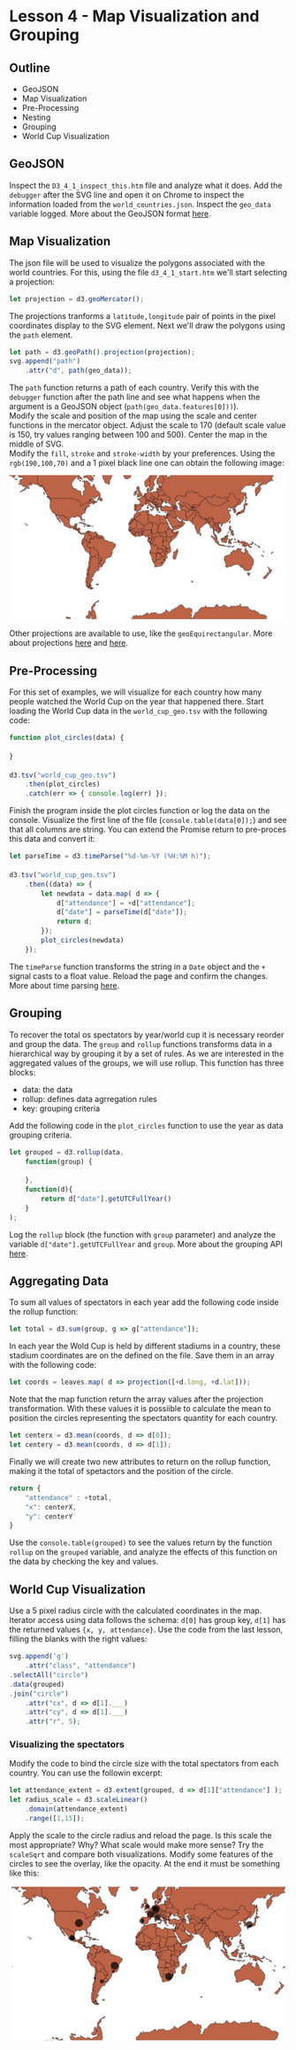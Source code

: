 # Lesson 4 - Map Visualization and Grouping

## Outline
* GeoJSON
* Map Visualization
* Pre-Processing
* Nesting
* Grouping
* World Cup Visualization

## GeoJSON
Inspect the `D3_4_1_inspect_this.htm` file and analyze what it does. Add the `debugger` after the SVG line and open it on Chrome to inspect the information loaded from the `world_countries.json`. Inspect the `geo_data` variable logged. More about the GeoJSON format [here](https://mygeodata.cloud/converter/geojson-to-latlong).

## Map Visualization
The json file will be used to visualize the polygons associated with the world countries. For this, using the file `d3_4_1_start.htm` we'll start selecting a projection:
``` javascript
let projection = d3.geoMercator();
```

The projections tranforms a `latitude,longitude` pair of points in the pixel coordinates display to the SVG element. Next we'll draw the polygons using the `path` element.

``` javascript
let path = d3.geoPath().projection(projection);
svg.append("path")
  	.attr("d", path(geo_data));
```
The `path` function returns a path of each country. Verify this with the `debugger` function after the path line and see what happens when the argument is a GeoJSON object (`path(geo_data.features[0]))`).  
Modify the scale and position of the map using the scale and center functions in the mercator object. Adjust the scale to 170 (default scale value is 150, try values ranging between 100 and 500). Center the map in the middle of SVG.  
Modify the `fill`, `stroke` and `stroke-width` by your preferences. Using the `rgb(190,100,70)` and a 1 pixel black line one can obtain the following image:

![Geo map](./geo_vis.jpg)

Other projections are available to use, like the `geoEquirectangular`. More about projections [here](https://github.com/d3/d3-geo) and [here](https://d3indepth.com/geographic/).

## Pre-Processing
For this set of examples, we will visualize for each country how many people watched the World Cup on the year that happened there. Start loading the World Cup data in the `world_cup_geo.tsv` with the following code:

``` javascript
function plot_circles(data) {

}

d3.tsv("world_cup_geo.tsv")
	.then(plot_circles)
	.catch(err => { console.log(err) });
```

Finish the program inside the plot circles function or log the data on the console. Visualize the first line of the file (`console.table(data[0]);`) and see that all columns are string. You can extend the Promise return to pre-proces this data and convert it:

``` javascript
let parseTime = d3.timeParse("%d-%m-%Y (%H:%M h)");
            	
d3.tsv("world_cup_geo.tsv")
	.then((data) => {
		let newdata = data.map( d => {
			d["attendance"] = +d["attendance"];
			d["date"] = parseTime(d["date"]);
			return d;
		});
		plot_circles(newdata)
 	});
```

The `timeParse` function transforms the string in a `Date` object and the `+` signal casts to a float value. Reload the page and confirm the changes. More about time parsing [here](https://github.com/d3/d3-time-format/blob/master/README.md#locale_format).

## Grouping
To recover the total os spectators by year/world cup it is necessary reorder and group the data. The `group` and `rollup` functions transforms data in a hierarchical way by grouping it by a set of rules. As we are interested in the aggregated values of the groups, we will use rollup. This function has three blocks:

* data: the data
* rollup: defines data agrregation rules
* key: grouping criteria

Add the following code in the `plot_circles` function to use the year as data grouping criteria.
``` javascript
let grouped = d3.rollup(data, 
    function(group) {
        
    },
    function(d){
        return d["date"].getUTCFullYear()
    }
);
```
Log the `rollup` block (the function with `group` parameter) and analyze the variable `d["date"].getUTCFullYear` and `group`. More about the grouping API [here](https://observablehq.com/@d3/d3v6-migration-guide#group).

## Aggregating Data
To sum all values of spectators in each year add the following code inside the rollup function:
``` javascript 
let total = d3.sum(group, g => g["attendance"]);
```
In each year the Wold Cup is held by different stadiums in a country, these stadium coordinates are on the defined on the file. Save them in an array with the following code:
``` javascript
let coords = leaves.map( d => projection([+d.long, +d.lat]));
```
Note that the map function return the array values after the projection transformation. With these values it is possiible to calculate the mean to position the circles representing the spectators quantity for each country.
``` javascript
let centerx = d3.mean(coords, d => d[0]);
let centery = d3.mean(coords, d => d[1]);
```
Finally we will create two new attributes to return on the rollup function, making it the total of spetactors and the position of the circle.
``` javascript
return { 
	"attendance" : +total,
	"x": centerX,
	"y": centerY
}
```
Use the `console.table(grouped)` to see the values return by the function `rollup` on the `grouped` variable, and analyze the effects of this function on the data by checking the key and values.

## World Cup Visualization
Use a 5 pixel radius circle with the calculated coordinates in the map. Iterator access using data follows the schema: `d[0]` has group key, `d[1]` has the returned values `{x, y, attendance}`. Use the code from the last lesson, filling the blanks with the right values:
``` javascript
svg.append('g')
    .attr("class", "attendance")
.selectAll("circle")
.data(grouped)
.join("circle")
    .attr("cx", d => d[1].___)
    .attr("cy", d => d[1].___)
    .attr("r", 5); 
```
### Visualizing the spectators 
Modify the code to bind the circle size with the total spectators from each country. You can use the followin excerpt:
``` javascript
let attendance_extent = d3.extent(grouped, d => d[1]["attendance"] );
let radius_scale = d3.scaleLinear()
	.domain(attendance_extent)
	.range([1,15]);
```
Apply the scale to the circle radius and reload the page. Is this scale the most appropriate? Why? What scale would make more sense? Try the `scaleSqrt` and compare both visualizations. Modify some features of the circles to see the overlay, like the opacity. At the end it must be something like this:

![Final map](./finalmap.jpg)
